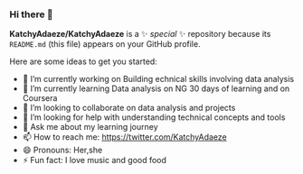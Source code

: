 ### Hi there 👋

**KatchyAdaeze/KatchyAdaeze** is a ✨ _special_ ✨ repository because its `README.md` (this file) appears on your GitHub profile.

Here are some ideas to get you started:

- 🔭 I’m currently working on Building echnical skills involving data analysis
- 🌱 I’m currently learning Data analysis on NG 30 days of learning and on Coursera
- 👯 I’m looking to collaborate on data analysis and projects
- 🤔 I’m looking for help with understanding technical concepts and tools
- 💬 Ask me about my learning journey
- 📫 How to reach me: https://twitter.com/KatchyAdaeze
- 😄 Pronouns: Her,she
- ⚡ Fun fact: I love music and good food
